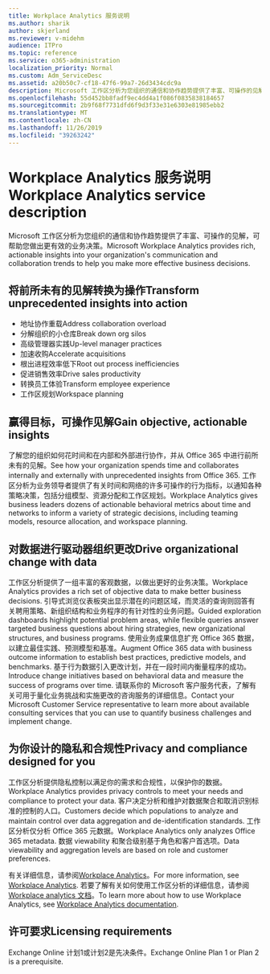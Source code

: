 ```yaml
---
title: Workplace Analytics 服务说明
ms.author: sharik
author: skjerland
ms.reviewer: v-midehm
audience: ITPro
ms.topic: reference
ms.service: o365-administration
localization_priority: Normal
ms.custom: Adm_ServiceDesc
ms.assetid: a20b50c7-cf18-47f6-99a7-26d3434cdc9a
description: Microsoft 工作区分析为您组织的通信和协作趋势提供了丰富、可操作的见解，可帮助您做出更有效的业务决策。
ms.openlocfilehash: 55d452bb8fadf9ec4dd4a1f086f0835838184657
ms.sourcegitcommit: 2b9f68f7731dfd6f9d3f33e31e6303e81985ebb2
ms.translationtype: MT
ms.contentlocale: zh-CN
ms.lasthandoff: 11/26/2019
ms.locfileid: "39263242"
---
```

# <a name="workplace-analytics-service-description"></a><span data-ttu-id="9bff5-103">Workplace Analytics 服务说明</span><span class="sxs-lookup"><span data-stu-id="9bff5-103">Workplace Analytics service description</span></span>

<span data-ttu-id="9bff5-104">Microsoft 工作区分析为您组织的通信和协作趋势提供了丰富、可操作的见解，可帮助您做出更有效的业务决策。</span><span class="sxs-lookup"><span data-stu-id="9bff5-104">Microsoft Workplace Analytics provides rich, actionable insights into your organization's communication and collaboration trends to help you make more effective business decisions.</span></span>

## <a name="transform-unprecedented-insights-into-action"></a><span data-ttu-id="9bff5-105">将前所未有的见解转换为操作</span><span class="sxs-lookup"><span data-stu-id="9bff5-105">Transform unprecedented insights into action</span></span>

* <span data-ttu-id="9bff5-106">地址协作重载</span><span class="sxs-lookup"><span data-stu-id="9bff5-106">Address collaboration overload</span></span>
* <span data-ttu-id="9bff5-107">分解组织的小仓库</span><span class="sxs-lookup"><span data-stu-id="9bff5-107">Break down org silos</span></span>
* <span data-ttu-id="9bff5-108">高级管理器实践</span><span class="sxs-lookup"><span data-stu-id="9bff5-108">Up-level manager practices</span></span>
* <span data-ttu-id="9bff5-109">加速收购</span><span class="sxs-lookup"><span data-stu-id="9bff5-109">Accelerate acquisitions</span></span>
* <span data-ttu-id="9bff5-110">根出进程效率低下</span><span class="sxs-lookup"><span data-stu-id="9bff5-110">Root out process inefficiencies</span></span>
* <span data-ttu-id="9bff5-111">促进销售效率</span><span class="sxs-lookup"><span data-stu-id="9bff5-111">Drive sales productivity</span></span>
* <span data-ttu-id="9bff5-112">转换员工体验</span><span class="sxs-lookup"><span data-stu-id="9bff5-112">Transform employee experience</span></span>
* <span data-ttu-id="9bff5-113">工作区规划</span><span class="sxs-lookup"><span data-stu-id="9bff5-113">Workspace planning</span></span>

## <a name="gain-objective-actionable-insights"></a><span data-ttu-id="9bff5-114">赢得目标，可操作见解</span><span class="sxs-lookup"><span data-stu-id="9bff5-114">Gain objective, actionable insights</span></span>

<span data-ttu-id="9bff5-115">了解您的组织如何花时间和在内部和外部进行协作，并从 Office 365 中进行前所未有的见解。</span><span class="sxs-lookup"><span data-stu-id="9bff5-115">See how your organization spends time and collaborates internally and externally with unprecedented insights from Office 365.</span></span> <span data-ttu-id="9bff5-116">工作区分析为业务领导者提供了有关时间和网络的许多可操作的行为指标，以通知各种策略决策，包括分组模型、资源分配和工作区规划。</span><span class="sxs-lookup"><span data-stu-id="9bff5-116">Workplace Analytics gives business leaders dozens of actionable behavioral metrics about time and networks to inform a variety of strategic decisions, including teaming models, resource allocation, and workspace planning.</span></span>

## <a name="drive-organizational-change-with-data"></a><span data-ttu-id="9bff5-117">对数据进行驱动器组织更改</span><span class="sxs-lookup"><span data-stu-id="9bff5-117">Drive organizational change with data</span></span>

<span data-ttu-id="9bff5-118">工作区分析提供了一组丰富的客观数据，以做出更好的业务决策。</span><span class="sxs-lookup"><span data-stu-id="9bff5-118">Workplace Analytics provides a rich set of objective data to make better business decisions.</span></span> <span data-ttu-id="9bff5-119">引导式浏览仪表板突出显示潜在的问题区域，而灵活的查询则回答有关聘用策略、新组织结构和业务程序的有针对性的业务问题。</span><span class="sxs-lookup"><span data-stu-id="9bff5-119">Guided exploration dashboards highlight potential problem areas, while flexible queries answer targeted business questions about hiring strategies, new organizational structures, and business programs.</span></span> <span data-ttu-id="9bff5-120">使用业务成果信息扩充 Office 365 数据，以建立最佳实践、预测模型和基准。</span><span class="sxs-lookup"><span data-stu-id="9bff5-120">Augment Office 365 data with business outcome information to establish best practices, predictive models, and benchmarks.</span></span> <span data-ttu-id="9bff5-121">基于行为数据引入更改计划，并在一段时间内衡量程序的成功。</span><span class="sxs-lookup"><span data-stu-id="9bff5-121">Introduce change initiatives based on behavioral data and measure the success of programs over time.</span></span> <span data-ttu-id="9bff5-122">请联系你的 Microsoft 客户服务代表，了解有关可用于量化业务挑战和实施更改的咨询服务的详细信息。</span><span class="sxs-lookup"><span data-stu-id="9bff5-122">Contact your Microsoft Customer Service representative to learn more about available consulting services that you can use to quantify business challenges and implement change.</span></span>

## <a name="privacy-and-compliance-designed-for-you"></a><span data-ttu-id="9bff5-123">为你设计的隐私和合规性</span><span class="sxs-lookup"><span data-stu-id="9bff5-123">Privacy and compliance designed for you</span></span>

<span data-ttu-id="9bff5-124">工作区分析提供隐私控制以满足你的需求和合规性，以保护你的数据。</span><span class="sxs-lookup"><span data-stu-id="9bff5-124">Workplace Analytics provides privacy controls to meet your needs and compliance to protect your data.</span></span> <span data-ttu-id="9bff5-125">客户决定分析和维护对数据聚合和取消识别标准的控制的人口。</span><span class="sxs-lookup"><span data-stu-id="9bff5-125">Customers decide which populations to analyze and maintain control over data aggregation and de-identification standards.</span></span> <span data-ttu-id="9bff5-126">工作区分析仅分析 Office 365 元数据。</span><span class="sxs-lookup"><span data-stu-id="9bff5-126">Workplace Analytics only analyzes Office 365 metadata.</span></span> <span data-ttu-id="9bff5-127">数据 viewability 和聚合级别基于角色和客户首选项。</span><span class="sxs-lookup"><span data-stu-id="9bff5-127">Data viewability and aggregation levels are based on role and customer preferences.</span></span>

<span data-ttu-id="9bff5-128">有关详细信息，请参阅[Workplace Analytics](https://go.microsoft.com/fwlink/?linkid=852492)。</span><span class="sxs-lookup"><span data-stu-id="9bff5-128">For more information, see [Workplace Analytics](https://go.microsoft.com/fwlink/?linkid=852492).</span></span> <span data-ttu-id="9bff5-129">若要了解有关如何使用工作区分析的详细信息，请参阅[Workplace analytics 文档](https://docs.microsoft.com/workplace-analytics/)。</span><span class="sxs-lookup"><span data-stu-id="9bff5-129">To learn more about how to use Workplace Analytics, see [Workplace Analytics documentation](https://docs.microsoft.com/workplace-analytics/).</span></span>
  
## <a name="licensing-requirements"></a><span data-ttu-id="9bff5-130">许可要求</span><span class="sxs-lookup"><span data-stu-id="9bff5-130">Licensing requirements</span></span>

<span data-ttu-id="9bff5-131">Exchange Online 计划1或计划2是先决条件。</span><span class="sxs-lookup"><span data-stu-id="9bff5-131">Exchange Online Plan 1 or Plan 2 is a prerequisite.</span></span>
